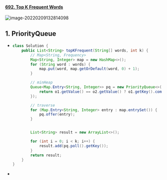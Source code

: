 #### [692. Top K Frequent Words](https://leetcode-cn.com/problems/top-k-frequent-words/)

![image-20220209132814098](https://raw.githubusercontent.com/TWDH/Leetcode-From-Zero/pictures/img/image-20220209132814098.png)

## 1. PriorityQueue

- ```java
  class Solution {
      public List<String> topKFrequent(String[] words, int k) {
          // Map<String, Frequency>
          Map<String, Integer> map = new HashMap<>();
          for (String word : words) {
              map.put(word, map.getOrDefault(word, 0) + 1);
          }
  
          // minHeap
          Queue<Map.Entry<String, Integer>> pq = new PriorityQueue<>((o1, o2) -> {
              return o1.getValue() == o2.getValue() ? o1.getKey().compareTo(o2.getKey()) : o2.getValue() - o1.getValue();
          });
  
          // traverse
          for (Map.Entry<String, Integer> entry : map.entrySet()) {
              pq.offer(entry);
          }
  
  
          List<String> result = new ArrayList<>();
  
          for (int i = 0; i < k; i++) {
              result.add(pq.poll().getKey());
          }
          return result;
      }
  }
  ```

- 